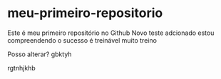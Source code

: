 # meu-primeiro-repositorio
Este é meu primeiro repositório no Github
Novo teste adcionado
estou compreendendo
o sucesso é treinável
muito treino


Posso alterar?
gbktyh

rgtnhjkhb
